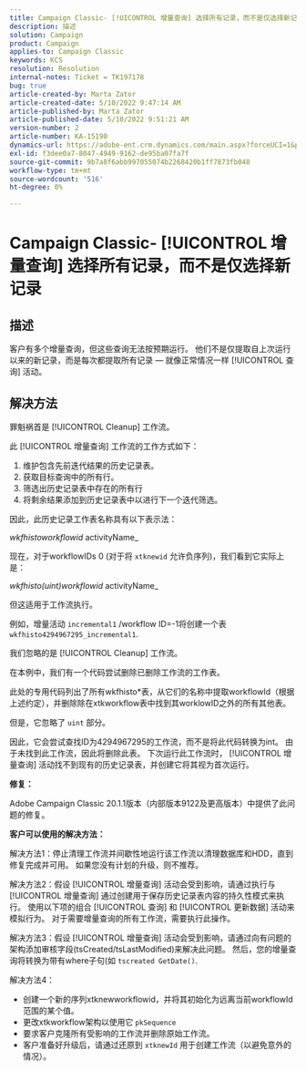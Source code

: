 ```yaml
---
title: Campaign Classic- [!UICONTROL 增量查询] 选择所有记录，而不是仅选择新记录
description: 描述
solution: Campaign
product: Campaign
applies-to: Campaign Classic
keywords: KCS
resolution: Resolution
internal-notes: Ticket = TK197178
bug: true
article-created-by: Marta Zator
article-created-date: 5/10/2022 9:47:14 AM
article-published-by: Marta Zator
article-published-date: 5/10/2022 9:51:21 AM
version-number: 2
article-number: KA-15190
dynamics-url: https://adobe-ent.crm.dynamics.com/main.aspx?forceUCI=1&pagetype=entityrecord&etn=knowledgearticle&id=ad8bd527-46d0-ec11-a7b5-00224809c101
exl-id: f3dee0a7-8047-4949-9162-de95ba07fa7f
source-git-commit: 9b7a8f6abb997055074b2268420b1ff7873fb048
workflow-type: tm+mt
source-wordcount: '516'
ht-degree: 0%

---
```


# Campaign Classic- [!UICONTROL 增量查询] 选择所有记录，而不是仅选择新记录

## 描述

客户有多个增量查询，但这些查询无法按预期运行。 他们不是仅提取自上次运行以来的新记录，而是每次都提取所有记录 — 就像正常情况一样 [!UICONTROL 查询] 活动。

## 解决方法

罪魁祸首是 [!UICONTROL Cleanup] 工作流。

此 [!UICONTROL 增量查询] 工作流的工作方式如下：

1. 维护包含先前迭代结果的历史记录表。
1. 获取目标查询中的所有行。
1. 筛选出历史记录表中存在的所有行
1. 将剩余结果添加到历史记录表中以进行下一个迭代筛选。

因此，此历史记录工作表名称具有以下表示法：

*wkfhistoworkflowid* activityName_

现在，对于workflowIDs 0 (对于将 `xtknewid` 允许负序列)，我们看到它实际上是：

*wkfhisto(uint)workflowid* activityName_

但这适用于工作流执行。

例如，增量活动 `incremental1` /workflow ID=-1将创建一个表 `wkfhisto4294967295_incremental1`.

我们忽略的是 [!UICONTROL Cleanup] 工作流。

在本例中，我们有一个代码尝试删除已删除工作流的工作表。

此处的专用代码列出了所有wkfhisto\*表，从它们的名称中提取workflowId（根据上述约定），并删除除在xtkworkflow表中找到其worklowID之外的所有其他表。

但是，它忽略了 `uint` 部分。

因此，它会尝试查找ID为4294967295的工作流，而不是将此代码转换为int。 由于未找到此工作流，因此将删除此表。 下次运行此工作流时， [!UICONTROL 增量查询] 活动找不到现有的历史记录表，并创建它将其视为首次运行。

<b>修复：</b>

Adobe Campaign Classic 20.1.1版本（内部版本9122及更高版本）中提供了此问题的修复。

<b>客户可以使用的解决方法：</b>

解决方法1：停止清理工作流并间歇性地运行该工作流以清理数据库和HDD，直到修复完成并可用。 如果您没有计划的升级，则不推荐。

解决方法2：假设 [!UICONTROL 增量查询] 活动会受到影响，请通过执行与 [!UICONTROL 增量查询] 通过创建用于保存历史记录表内容的持久性模式来执行。 使用以下项的组合 [!UICONTROL 查询] 和 [!UICONTROL 更新数据] 活动来模拟行为。 对于需要增量查询的所有工作流，需要执行此操作。

解决方法3：假设 [!UICONTROL 增量查询] 活动会受到影响，请通过向有问题的架构添加审核字段(tsCreated/tsLastModified)来解决此问题。 然后，您的增量查询将转换为带有where子句(如 `tscreated GetDate()`.

解决方法4：

- 创建一个新的序列xtknewworkflowid，并将其初始化为远离当前workflowId范围的某个值。
- 更改xtkworkflow架构以使用它 `pkSequence`
- 要求客户克隆所有受影响的工作流并删除原始工作流。
- 客户准备好升级后，请通过还原到 `xtknewId` 用于创建工作流（以避免意外的情况）。
